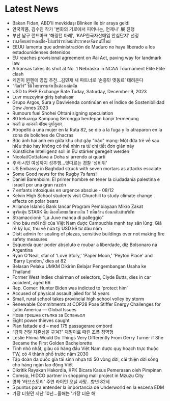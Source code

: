 # Latest News
-  Bakan Fidan, ABD'li mevkidaşı Blinken ile bir araya geldi
-  안국약품, 김수진 작가 '변화의 기로에서 피어나는, 언제나' 展 진행
-  부산 남구 랜드마크 '해링턴 마레', 'KAP한국자산매입 안심단지' 선정
-  รบ.เตือนอย่าหลงเชื่อ-ไม่แชร์ข่าวปลอมประกาศงดจัดงานปีใหม่
-  EEUU lamenta que administración de Maduro no haya liberado a los estadounidenses detenidos
-  EU reaches provisional agreement on #ai Act, paving way for landmark law
-  Arkansas takes its shot at No. 1 Nebraska in NCAA Tournament Elite Elite clash
-  케인이 뮌헨에 영입 추천…김민재 새 파트너로 ‘손흥민 옛동료’ 데려온다
-  “กัณวีร์” ชี้นิโทษกรรมจำเป็นต้องผลักดัน
-  USD to PHP Exchange Rate Today, Saturday, December 9, 2023
-  Luvr muzeyinə giriş bahalaşır
-  Grupo Argos, Sura y Davivienda continúan en el Índice de Sostenibilidad Dow Jones 2023
-  Rumours fuel Shohei Ohtani signing speculation
-  80 keluarga Kampung Serongga berdepan banjir termenung
-  यस्तो छ आजको मौसम पूर्वानुमान्
-  Atropelló a una mujer en la Ruta 82, se dio a la fuga y lo atraparon en la zona de boliches de Chacras
-  Bức ảnh hai anh em giữa khu chợ gây "bão" mạng: Một đứa trẻ về sau hiếu thảo hay không có thể nhìn ra từ chi tiết đơn giản này
-  Künstliche Intelligenz soll in EU stärker geregelt werden
-  Nicolai/Cottafava a Doha si arrendo ai quarti
-  후배·시민 여성까지 성추행…잇따르는 경찰 '성비위'
-  US Embassy in Baghdad struck with seven mortars as attacks escalate
-  Some Good news for the Rugby 7s fans!
-  Daniel Barenboim: El primer hombre en tener la ciudadanía palestina e israelí por una gran razón
-  7 enfants intoxiqués en urgence absolue - 08/12
-  Kelvin High School students visit Churchill to study climate change effects on polar bears
-  Alliance Islamic Bank lancar Program Pembiayaan Mikro Zakat
-  ทุจริตหุ้น STARK คืบ ดีเอสไอพบเส้นทางเงิน 1 หมื่นล้าน ย้อนกลับเข้าบริษัท
-  Stramaccioni: “La Juve manca di palleggio”
-  Kho báu mới nổi của Việt Nam được Campuchia mạnh tay săn lùng: Giá rẻ kỷ lục, thu về nửa tỷ USD kể từ đầu năm
-  Distt admin for sealing of plazas, sensitive buildings over not making fire safety measures
-  Esquerda quer poder absoluto e roubar a liberdade, diz Bolsonaro na Argentina
-  Ryan O'Neal, star of 'Love Story,' 'Paper Moon,' 'Peyton Place' and 'Barry Lyndon,' dies at 82
-  Belasan Pelaku UMKM Dikirim Belajar Pengembangan Usaha ke Thailand
-  Former West Indies chairman of selectors, Clyde Butts, dies in car accident, aged 66
-  Rep. Comer: Hunter Biden was indicted to ‘protect him’
-  Accused of physical assault jailed for 14 years
-  Small, rural school takes provincial high school volley by storm
-  Renewable Commitments at COP28 Pose Stiffer Energy Challenges for Latin America — Global Issues
-  Нова грешна стъпка за Еспаньол
-  Eight power thieves caught
-  Plan fattade eld – med 175 passagerare ombord
-  “감히 건달 자존심을 구겨?” 재떨이로 때린 조폭 징역형
-  Leslie Fhima Would Do Things Very Differently From Gerry Turner if She Became the First Golden Bachelorette
-  Tỉnh nhỏ nhất, giàu có hàng đầu Việt Nam được quy hoạch trực thuộc TW, có 4 thành phố trước năm 2030
-  Tập đoàn đa quốc gia tái sinh nhựa tới 50 vòng đời, cải thiện đời sống cho hàng ngàn lao động Việt
-  Dikritik Rayakan Hakordia, KPK Bicara Kasus Pemerasan oleh Pimpinan
-  Comsip, HIDCO partner in shopping mall project in Mzuzu City
-  영화 '러브스토리' 주연 라이언 오닐 사망…향년 82세
-  5 puntos para entender la importancia de Underworld en la escena EDM
-  가장 더웠던 지난 10년…올해는 '가장 더운 해'
